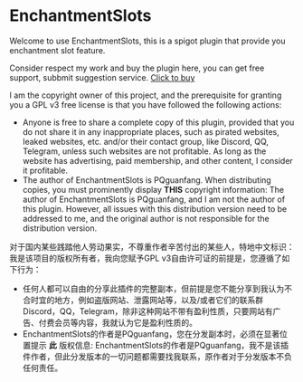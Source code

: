 # EnchantmentSlots

Welcome to use EnchantmentSlots, this is a spigot plugin that provide you enchantment slot feature.

Consider respect my work and buy the plugin here, you can get free support, subbmit suggestion service. [Click to buy](https://www.spigotmc.org/resources/enchantmentslots-add-enchantment-slot-feature-to-your-server-1-17-1-20.113048/)

I am the copyright owner of this project, and the prerequisite for granting you a GPL v3 free license is that you have followed the following actions:
- Anyone is free to share a complete copy of this plugin, provided that you do not share it in any inappropriate places, such as pirated websites, leaked websites, etc. and/or their contact group, like Discord, QQ, Telegram, unless such websites are not profitable. As long as the website has advertising, paid membership, and other content, I consider it profitable.
- The author of EnchantmentSlots is PQguanfang. When distributing copies, you must prominently display **THIS** copyright information: The author of EnchantmentSlots is PQguanfang, and I am not the author of this plugin. However, all issues with this distribution version need to be addressed to me, and the original author is not responsible for the distribution version.

对于国内某些践踏他人劳动果实，不尊重作者辛苦付出的某些人，特地中文标识：
我是该项目的版权所有者，我向您赋予GPL v3自由许可证的前提是，您遵循了如下行为：
- 任何人都可以自由的分享此插件的完整副本，但前提是您不能分享到我认为不合时宜的地方，例如盗版网站、泄露网站等，以及/或者它们的联系群 Discord，QQ，Telegram，除非这种网站不带有盈利性质，只要网站有广告、付费会员等内容，我就认为它是盈利性质的。
- EnchantmentSlots的作者是PQguanfang，您在分发副本时，必须在显著位置提示 **此** 版权信息: EnchantmentSlots的作者是PQguanfang，我不是该插件作者，但此分发版本的一切问题都需要找我联系，原作者对于分发版本不负任何责任。
